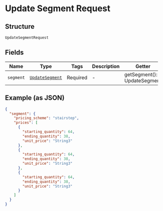 
# Update Segment Request

## Structure

`UpdateSegmentRequest`

## Fields

| Name | Type | Tags | Description | Getter | Setter |
|  --- | --- | --- | --- | --- | --- |
| `segment` | [`UpdateSegment`](../../doc/models/update-segment.md) | Required | - | getSegment(): UpdateSegment | setSegment(UpdateSegment segment): void |

## Example (as JSON)

```json
{
  "segment": {
    "pricing_scheme": "stairstep",
    "prices": [
      {
        "starting_quantity": 64,
        "ending_quantity": 38,
        "unit_price": "String3"
      },
      {
        "starting_quantity": 64,
        "ending_quantity": 38,
        "unit_price": "String3"
      },
      {
        "starting_quantity": 64,
        "ending_quantity": 38,
        "unit_price": "String3"
      }
    ]
  }
}
```

